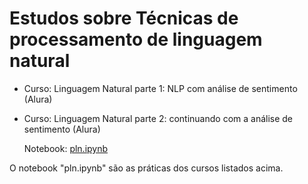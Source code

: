# Estudos sobre Técnicas de processamento de linguagem natural

* Curso: Linguagem Natural parte 1: NLP com análise de sentimento (Alura)
* Curso: Linguagem Natural parte 2: continuando com a análise de sentimento (Alura)

    Notebook: [pln.ipynb](https://github.com/telmacarvalho/estudo-nlp/blob/main/pln.ipynb)

O notebook "pln.ipynb" são as práticas dos cursos listados acima.